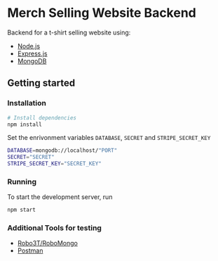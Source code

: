 # Merch Selling Website Backend
 
Backend for a t-shirt selling website using:
* [Node.js](https://nodejs.org/)
* [Express.js](https://expressjs.com/)
* [MongoDB](https://www.mongodb.com/)

## Getting started

### Installation

```bash
# Install dependencies
npm install
```
Set the enrivonment variables `DATABASE`, `SECRET` and `STRIPE_SECRET_KEY`

```bash
DATABASE=mongodb://localhost/"PORT"
SECRET="SECRET"
STRIPE_SECRET_KEY="SECRET_KEY"
```
### Running

To start the development server, run

```bash
npm start
```
### Additional Tools for testing
* [Robo3T/RoboMongo](https://robomongo.org/)
* [Postman](https://www.postman.com/)
